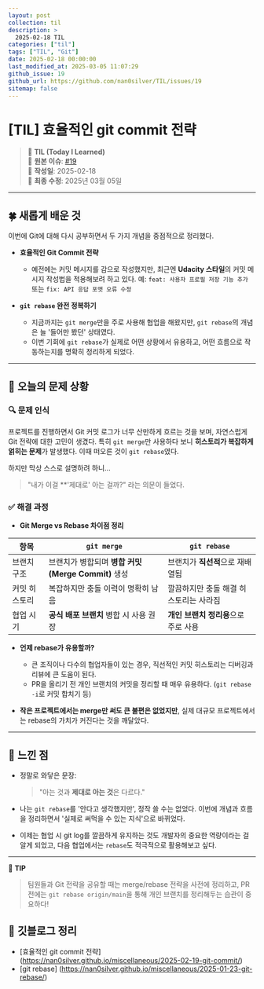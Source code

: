 ```yaml
---
layout: post
collection: til
description: >
  2025-02-18 TIL
categories: ["til"]
tags: ["TIL", "Git"]
date: 2025-02-18 00:00:00
last_modified_at: 2025-03-05 11:07:29
github_issue: 19
github_url: https://github.com/nan0silver/TIL/issues/19
sitemap: false
---
```


# [TIL] 효율적인 git commit 전략

> 📝 **TIL (Today I Learned)**  
> 🔗 **원본 이슈**: [#19](https://github.com/nan0silver/TIL/issues/19)  
> 📅 **작성일**: 2025-02-18  
> 🔄 **최종 수정**: 2025년 03월 05일

---

## 🍀 새롭게 배운 것

이번에 Git에 대해 다시 공부하면서 두 가지 개념을 중점적으로 정리했다.

- **효율적인 Git Commit 전략**

  - 예전에는 커밋 메시지를 감으로 작성했지만, 최근엔 **Udacity 스타일**의 커밋 메시지 작성법을 적용해보려 하고 있다.
    예: `feat: 사용자 프로필 저장 기능 추가` 또는 `fix: API 응답 포맷 오류 수정`

- **`git rebase` 완전 정복하기**

  - 지금까지는 `git merge`만을 주로 사용해 협업을 해왔지만, `git rebase`의 개념은 늘 '들어만 봤던' 상태였다.
  - 이번 기회에 `git rebase`가 실제로 어떤 상황에서 유용하고, 어떤 흐름으로 작동하는지를 명확히 정리하게 되었다.

---

## 🍎 오늘의 문제 상황

### 🔍 문제 인식

프로젝트를 진행하면서 Git 커밋 로그가 너무 산만하게 흐르는 것을 보며, 자연스럽게 Git 전략에 대한 고민이 생겼다. 특히 `git merge`만 사용하다 보니 **히스토리가 복잡하게 얽히는 문제**가 발생했다. 이때 떠오른 것이 `git rebase`였다.

하지만 막상 스스로 설명하려 하니...

> "내가 이걸 \*\*'제대로' 아는 걸까?"
> 라는 의문이 들었다.

### ✅ 해결 과정

- **Git Merge vs Rebase 차이점 정리**

| 항목          | `git merge`                                        | `git rebase`                           |
| ------------- | -------------------------------------------------- | -------------------------------------- |
| 브랜치 구조   | 브랜치가 병합되며 **병합 커밋(Merge Commit)** 생성 | 브랜치가 **직선적**으로 재배열됨       |
| 커밋 히스토리 | 복잡하지만 충돌 이력이 명확히 남음                 | 깔끔하지만 충돌 해결 히스토리는 사라짐 |
| 협업 시기     | **공식 배포 브랜치** 병합 시 사용 권장             | **개인 브랜치 정리용**으로 주로 사용   |

- **언제 rebase가 유용할까?**

  - 큰 조직이나 다수의 협업자들이 있는 경우, 직선적인 커밋 히스토리는 디버깅과 리뷰에 큰 도움이 된다.
  - PR을 올리기 전 개인 브랜치의 커밋을 정리할 때 매우 유용하다. (`git rebase -i`로 커밋 합치기 등)

- **작은 프로젝트에서는 merge만 써도 큰 불편은 없었지만**, 실제 대규모 프로젝트에서는 rebase의 가치가 커진다는 것을 깨달았다.

---

## 🦄 느낀 점

- 정말로 와닿은 문장:

  > "아는 것과 **제대로 아는 것**은 다르다."

- 나는 `git rebase`를 '안다고 생각했지만', 정작 쓸 수는 없었다. 이번에 개념과 흐름을 정리하면서 '실제로 써먹을 수 있는 지식'으로 바뀌었다.

- 이제는 협업 시 git log를 깔끔하게 유지하는 것도 개발자의 중요한 역량이라는 걸 알게 되었고, 다음 협업에서는 `rebase`도 적극적으로 활용해보고 싶다.

---

💬 **TIP**

> 팀원들과 Git 전략을 공유할 때는 merge/rebase 전략을 사전에 정리하고, PR 전에는 `git rebase origin/main`을 통해 개인 브랜치를 정리해두는 습관이 중요하다!

## 🐬 깃블로그 정리

- [효율적인 git commit 전략] (https://nan0silver.github.io/miscellaneous/2025-02-19-git-commit/)
- [git rebase] (https://nan0silver.github.io/miscellaneous/2025-01-23-git-rebase/)
